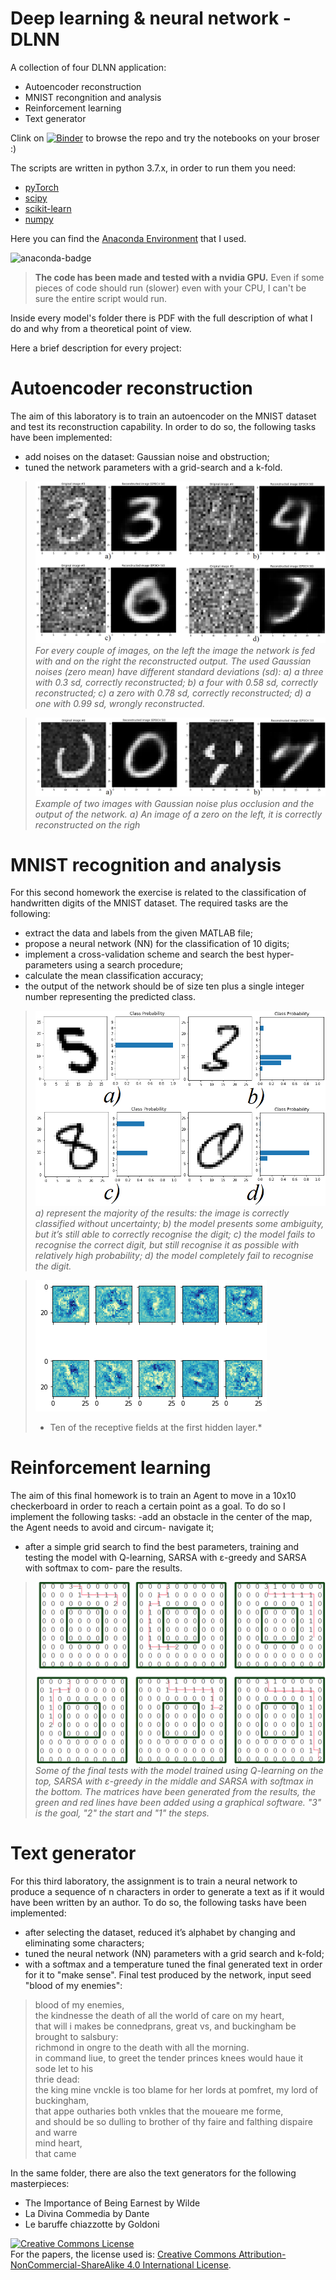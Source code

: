 # Deep learning & neural network - DLNN
A collection of four DLNN application: 
- Autoencoder reconstruction
- MNIST recongnition and analysis
- Reinforcement learning
- Text generator

Clink on [![Binder](https://mybinder.org/badge_logo.svg)](https://mybinder.org/v2/gh/gitMelk/Deep-learning-neural-network/HEAD) to browse the repo and try the notebooks on your broser :) 

The scripts are written in python 3.7.x, in order to run them you need: 
- [pyTorch](https://pytorch.org) 
- [scipy](https://www.scipy.org/)
- [scikit-learn](https://scikit-learn.org/stable/)
- [numpy](https://numpy.org/)


Here you can find the [Anaconda Environment](https://anaconda.org/rmelk/GPU_python/files) that I used. 

![anaconda-badge](https://anaconda.org/rmelk/gpu_python/badges/version.svg) 
>**The code has been made and tested with a nvidia GPU.** Even if some pieces of code should run (slower) even with your CPU, I can't be sure the entire script would run. 

Inside every model's folder there is PDF with the full description of what I do and why from a theoretical point of view. 

Here a brief description for every project:

# Autoencoder reconstruction
The aim of this laboratory is to train an autoencoder on the MNIST dataset
and test its reconstruction capability. In order to do so, the following tasks have been
implemented:
- add noises on the dataset: Gaussian noise and obstruction;
- tuned the network parameters with a grid-search and a k-fold.




>![Auto-enc-1](img/1Auto.png)
>*For every couple of images, on the left the image the network is fed with and on the
>right the reconstructed output. The used Gaussian noises (zero mean) have different standard
>deviations (sd): a) a three with 0.3 sd, correctly reconstructed; b) a four with 0.58 sd, correctly
>reconstructed; c) a zero with 0.78 sd, correctly reconstructed; d) a one with 0.99 sd, wrongly
>reconstructed.*

>![Auto-enc-2](img/2Auto.png)
>*Example of two images with Gaussian noise plus occlusion and the output of the
>network. a) An image of a zero on the left, it is correctly reconstructed on the righ*

# MNIST recognition and analysis
For this second homework the exercise is related to the classification of
handwritten digits of the MNIST dataset. The required tasks are the following:
- extract the data and labels from the given MATLAB file;
- propose a neural network (NN) for the classification of 10 digits;
- implement a cross-validation scheme and search the best hyper-parameters using
a search procedure;
- calculate the mean classification accuracy;
- the output of the network should be of size ten plus a single integer number
representing the predicted class.

>![MNIST-3](img/3mnist.png)
>*a) represent the majority of the results: the image is correctly classified without
>uncertainty; b) the model presents some ambiguity, but it’s still able to correctly recognise the
>digit; c) the model fails to recognise the correct digit, but still recognise it as possible with
>relatively high probability; d) the model completely fail to recognise the digit.*

>![MNIST-4](img/4mnist.png)
>* Ten of the receptive fields at the first hidden layer.*

# Reinforcement learning
The aim of this final homework is to train an Agent to move in a 10x10
checkerboard in order to reach a certain point as a goal. To do so I implement the
following tasks:
-add an obstacle in the center of the map, the Agent needs to avoid and circum-
navigate it;
- after a simple grid search to find the best parameters, training and testing the
model with Q-learning, SARSA with ε-greedy and SARSA with softmax to com-
pare the results.

>![Reinfor-5](img/5reinfor.png)
>*Some of the final tests with the model trained using Q-learning on the top, SARSA with ε-greedy in
>the middle and SARSA with softmax in the bottom. The matrices have been generated from the results, the green
>and red lines have been added using a graphical software. "3" is the goal, "2" the start and "1" the steps.*

# Text generator
For this third laboratory, the assignment is to train a neural network to
produce a sequence of n characters in order to generate a text as if it would have been
written by an author. To do so, the following tasks have been implemented:
- after selecting the dataset, reduced it’s alphabet by changing and eliminating
some characters;
- tuned the neural network (NN) parameters with a grid search and k-fold;
- with a softmax and a temperature tuned the final generated text in order for it to
"make sense".
Final test produced by the network, input seed "blood of my enemies": 
>blood of my enemies,<br>the kindnesse the death of all the world of care on my heart,<br>that will i makes be connedprans, great vs, and buckingham be brought to salsbury:<br>richmond in ongre to the death with all the morning.<br>in command liue, to greet the tender princes knees would haue it sode let to his <br>thrie dead:<br>the king mine vnckle is too blame for her lords at pomfret, my lord of buckingham,<br>that appe outharies both vnkles that the moueare me forme,<br>and should be so dulling to brother of thy faire and falthing dispaire and warre<br>mind heart,<br>that came 

In the same folder, there are also the text generators for the following masterpieces: 
- The Importance of Being Earnest by Wilde
- La Divina Commedia by Dante
- Le baruffe chiazzotte by Goldoni


<a rel="license" href="http://creativecommons.org/licenses/by-nc-sa/4.0/"><img alt="Creative Commons License" style="border-width:0" src="https://i.creativecommons.org/l/by-nc-sa/4.0/88x31.png" /></a><br />For the papers, the license used is: <a rel="license" href="http://creativecommons.org/licenses/by-nc-sa/4.0/">Creative Commons Attribution-NonCommercial-ShareAlike 4.0 International License</a>.
